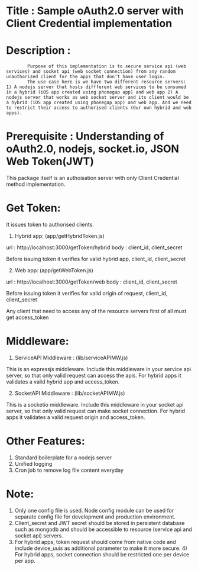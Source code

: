 Title : Sample oAuth2.0 server with Client Credential implementation
========================================================================================

Description : 
========================================================================================
			Purpose of this implementation is to secure service api (web services) and socket api (web socket connection) from any random unauthorized client for the apps that don't have user login. 
			The use case here is we have two different resource servers: 1) A nodejs server that hosts diffferent web services to be consumed in a hybrid (iOS app created using phonegap app) and web app 2) A nodejs server that works as web socket server and its client would be a hybrid (iOS app created using phonegap app) and web app. And we need to restrict their access to authorised clients (Our own hybrid and web apps). 

Prerequisite : Understanding of oAuth2.0, nodejs, socket.io, JSON Web Token(JWT)
========================================================================================


This package itself is an authoisation server with only Client Credential method implementation. 

Get Token:
========================================================================================
It issues token to authorised clients.

1) Hybrid app: (app/getHybridToken.js)

url : http://localhost:3000/getToken/hybrid
body : client_id, client_secret

Before issuing token it verifies for valid hybrid app, client_id, client_secret

2) Web app: (app/getWebToken.js)

url : http://localhost:3000/getToken/web
body : client_id, client_secret

Before issuing token it verifies for valid origin of request, client_id, client_secret

Any client that need to access any of the resource servers first of all must get access_token


Middleware:
========================================================================================

1) ServiceAPI Middleware : (lib/serviceAPIMW.js)

This is an expressjs middleware. Include this middleware in your service api server, so that only valid request can access the apis. For hybrid apps it validates a valid hybrid app and access_token.

2) SocketAPI Middleware : (lib/socketAPIMW.js)

This is a socketio middleware. Include this middleware in your socket api server, so that only valid request can make socket connection. For hybrid apps it validates a valid request origin and access_token.


Other Features:
========================================================================================

1) Standard boilerplate for a nodejs server
2) Unified logging 
3) Cron job to remove log file content everyday


Note:
=========================================================================================

1) Only one config file is used. Node config module can be used for separate config file for development and production environment.                                                                                                                 
2) Client_secret and JWT secret should be stored in persistent database such as mongodb and should be accessible to resource (service api and socket api) servers.                                                                             
3) For hybrid apps, token request should come from native code and include device_uuis as additional parameter to make it more secure.                                                                                                                           4) For hybrid apps, socket connection should be restricted one per device per app.
